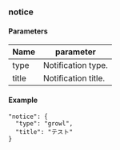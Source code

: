 
### notice



#### Parameters

| Name   | parameter |
|--------|----------------------------|
| type   | Notification type.  |
| title  | Notification title. |

#### Example

    "notice": {
      "type": "growl",
      "title": "テスト"
    }
